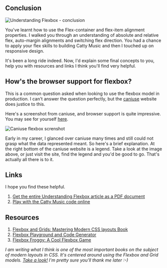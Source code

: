 ## Conclusion

![Understanding Flexbox - conclusion](http://i.imgur.com/PVgFYV2.jpg)

You've learnt how to use the Flex-container and flex-item alignment properties. I walked you through an understanding of absolute and relative flex, auto-margin alignments and switching flex direction. You had a chance to apply your flex skills to building Catty Music and then I touched up on  responsive design.

It's been a long ride indeed. Now, I'd explain some final concepts to you, help you with resources and links I think you'll find very helpful.

## How's the browser support for flexbox?
This is a common question asked when looking to use the flexbox model in production. I can't answer the question perfectly, but the [caniuse](http://caniuse.com/) website does justice to this.

Here's a screenshot from caniuse, and browser support is quite impressive. You may see for yourself [here](http://caniuse.com/#feat=flexbox).

![Caniuse flexbox screnshot](http://image.prntscr.com/image/f9dda4cae48a4d48996d20379114994a.png)


Early in my career, I glanced over caniuse many times and still could not grasp what the data represented meant.
So here's a brief explanation. At the right bottom of the caniuse website is a legend. Take a look at the image above, or just visit the site, find the legend and you'd be good to go. That's actually all there is to it.

## Links
I hope you find these helpful.

1. [Get the entire Understanding Flexbox article as a PDF document](https://ohansemmanuel.typeform.com/to/zD5yI7)
2. [Play with the Catty Music code online](http://output.jsbin.com/wubudog/1)


## Resources
1. [Flexbox and Grids: Mastering Modern CSS layouts Book](https://ohansemmanuel.github.io/modern_css_layouts.html)
2. [Flexbox Playground and Code Generator](http://the-echoplex.net/flexyboxes/)  
3. [Flexbox Froggy: A Cool Flexbox Game](http://flexboxfroggy.com/)  


_I am writing what I think is one of the most important books on the subject of modern layouts in CSS. It's centered around using the Flexbox and Grid models. [Take a look!](https://ohansemmanuel.github.io/modern_css_layouts.html) I'm pretty sure you'll thank me later :-)_
